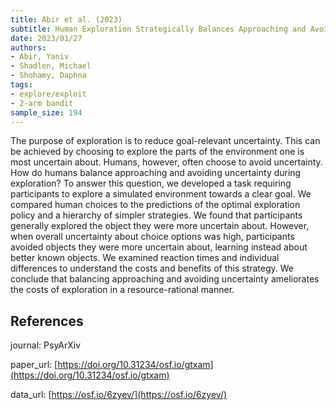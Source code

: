 ```yaml
---
title: Abir et al. (2023) 
subtitle: Human Exploration Strategically Balances Approaching and Avoiding Uncertainty
date: 2023/01/27
authors:
- Abir, Yaniv
- Shadlen, Michael
- Shohamy, Daphna
tags:
- explore/exploit
- 2-arm bandit
sample_size: 194
---
```


The purpose of exploration is to reduce goal-relevant uncertainty. This can be achieved by choosing to explore the parts of the environment one is most uncertain about. Humans, however, often choose to avoid uncertainty. How do humans balance approaching and avoiding uncertainty during exploration? To answer this question, we developed a task requiring participants to explore a simulated environment towards a clear goal. We compared human choices to the predictions of the optimal exploration policy and a hierarchy of simpler strategies. We found that participants generally explored the object they were more uncertain about. However, when overall uncertainty about choice options was high, participants avoided objects they were more uncertain about, learning instead about better known objects. We examined reaction times and individual differences to understand the costs and benefits of this strategy. We conclude that balancing approaching and avoiding uncertainty ameliorates the costs of exploration in a resource-rational manner.

## References

journal: PsyArXiv    

paper_url: [https://doi.org/10.31234/osf.io/gtxam](https://doi.org/10.31234/osf.io/gtxam) 
     
data_url: [https://osf.io/6zyev/](https://osf.io/6zyev/)     